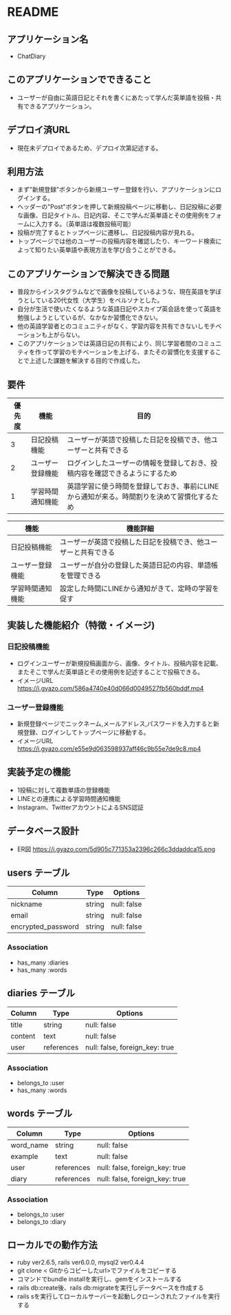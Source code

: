 # README

## アプリケーション名
- ChatDiary

## このアプリケーションでできること
- ユーザーが自由に英語日記とそれを書くにあたって学んだ英単語を投稿・共有できるアプリケーション。

## デプロイ済URL
- 現在未デプロイであるため、デプロイ次第記述する。

## 利用方法
- まず"新規登録"ボタンから新規ユーザー登録を行い、アプリケーションにログインする。
- ヘッダーの"Post"ボタンを押して新規投稿ページに移動し、日記投稿に必要な画像、日記タイトル、日記内容、そこで学んだ英単語とその使用例をフォームに入力する。（英単語は複数投稿可能）
- 投稿が完了するとトップページに遷移し、日記投稿内容が見れる。
- トップページでは他のユーザーの投稿内容を確認したり、キーワード検索によって知りたい英単語や表現方法を学び合うことができる。

## このアプリケーションで解決できる問題
- 普段からインスタグラムなどで画像を投稿しているような、現在英語を学ぼうとしている20代女性（大学生）をペルソナとした。
- 自分が生活で使いたくなるような英語日記やスカイプ英会話を使って英語を勉強しようとしているが、なかなか習慣化できない。
- 他の英語学習者とのコミュニティがなく、学習内容を共有できないしモチベーションも上がらない。
- このアプリケーションでは英語日記の共有により、同じ学習者間のコミュニティを作って学習のモチベーションを上げる、またその習慣化を支援することで上述した課題を解決する目的で作成した。

## 要件
| 優先度    | 機能              | 目的                                                                           |
| -------- | ---------------- | -------------------------------------------------------------------------------|
| 3        | 日記投稿機能       | ユーザーが英語で投稿した日記を投稿でき、他ユーザーと共有できる                            |
| 2        | ユーザー登録機能    | ログインしたユーザーの情報を登録しておき、投稿内容を確認できるようにするため                |
| 1        | 学習時間通知機能    | 英語学習に使う時間を登録しておき、事前にLINEから通知が来る。時間割りを決めて習慣化するため    |
 
| 機能              | 機能詳細                                                                 |
| ---------------- | ------------------------------------------------------------------------|
| 日記投稿機能       | ユーザーが英語で投稿した日記を投稿でき、他ユーザーと共有できる                     |
| ユーザー登録機能    | ユーザーが自分の登録した英語日記の内容、単語帳を管理できる                        |
| 学習時間通知機能    | 設定した時間にLINEから通知がきて、定時の学習を促す                              |

## 実装した機能紹介（特徴・イメージ)
### 日記投稿機能
- ログインユーザーが新規投稿画面から、画像、タイトル、投稿内容を記載、またそこで学んだ英単語とその使用例を記述することで投稿できる。
- イメージURL  https://i.gyazo.com/586a4740e40d066d0049527fb560bddf.mp4

### ユーザー登録機能
- 新規登録ページでニックネーム,メールアドレス,パスワードを入力すると新規登録、ログインしてトップページに移動する。
- イメージURL https://i.gyazo.com/e55e9d063598937aff46c9b55e7de9c8.mp4

## 実装予定の機能
- 1投稿に対して複数単語の登録機能
- LINEとの連携による学習時間通知機能
- Instagram、TwitterアカウントによるSNS認証

## データベース設計
- ER図 https://i.gyazo.com/5d905c771353a2396c266c3ddaddca15.png

## users テーブル

| Column             | Type     | Options     |
| ------------------ | ---------| ----------- |
| nickname           | string   | null: false |
| email              | string   | null: false |
| encrypted_password | string   | null: false |


### Association
- has_many :diaries
- has_many :words

## diaries テーブル

| Column            | Type        | Options                        |
| ------------------| ------------| -------------------------------|
| title             | string      | null: false                    |
| content           | text        | null: false                    |
| user              | references  | null: false, foreign_key: true |

### Association
- belongs_to :user
- has_many :words

## words テーブル

| Column      | Type        | Options                        |
| ----------- | ----------- | ------------------------------ |
| word_name   | string      | null: false                    |
| example     | text        | null: false                    |
| user        | references  | null: false, foreign_key: true |
| diary       | references  | null: false, foreign_key: true |


### Association
- belongs_to :user
- belongs_to :diary

## ローカルでの動作方法
- ruby ver2.6.5, rails ver6.0.0, mysql2 ver0.4.4
- git clone < Gitからコピーしたurl>でファイルをコピーする
- コマンドでbundle installを実行し、gemをインストールする
- rails db:create後、rails db:migrateを実行しデータベースを作成する
- rails sを実行してローカルサーバーを起動しクローンされたファイルを実行する
